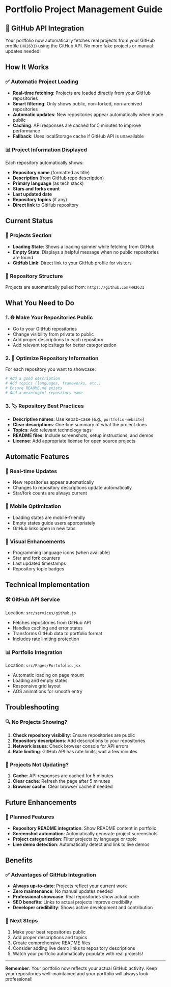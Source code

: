 # Portfolio Project Management Guide

## 🚀 GitHub API Integration

Your portfolio now automatically fetches real projects from your GitHub profile (`HH2631`) using the GitHub API. No more fake projects or manual updates needed!

## How It Works

### ✅ Automatic Project Loading
- **Real-time fetching**: Projects are loaded directly from your GitHub repositories
- **Smart filtering**: Only shows public, non-forked, non-archived repositories
- **Automatic updates**: New repositories appear automatically when made public
- **Caching**: API responses are cached for 5 minutes to improve performance
- **Fallback**: Uses localStorage cache if GitHub API is unavailable

### 📊 Project Information Displayed
Each repository automatically shows:
- **Repository name** (formatted as title)
- **Description** (from GitHub repo description)
- **Primary language** (as tech stack)
- **Stars and forks count**
- **Last updated date**
- **Repository topics** (if any)
- **Direct link** to GitHub repository

## Current Status

### 🔄 Projects Section
- **Loading State**: Shows a loading spinner while fetching from GitHub
- **Empty State**: Displays a helpful message when no public repositories are found
- **GitHub Link**: Direct link to your GitHub profile for visitors

### 📁 Repository Structure
Projects are automatically pulled from: `https://github.com/HH2631`

## What You Need to Do

### 1. 🌐 Make Your Repositories Public
- Go to your GitHub repositories
- Change visibility from private to public
- Add proper descriptions to each repository
- Add relevant topics/tags for better categorization

### 2. 📝 Optimize Repository Information
For each repository you want to showcase:

```bash
# Add a good description
# Add topics (languages, frameworks, etc.)
# Ensure README.md exists
# Add a meaningful repository name
```

### 3. 🏷️ Repository Best Practices
- **Descriptive names**: Use kebab-case (e.g., `portfolio-website`)
- **Clear descriptions**: One-line summary of what the project does
- **Topics**: Add relevant technology tags
- **README files**: Include screenshots, setup instructions, and demos
- **License**: Add appropriate license for open source projects

## Automatic Features

### 🔄 Real-time Updates
- New repositories appear automatically
- Changes to repository descriptions update automatically
- Star/fork counts are always current

### 📱 Mobile Optimization
- Loading states are mobile-friendly
- Empty states guide users appropriately
- GitHub links open in new tabs

### 🎨 Visual Enhancements
- Programming language icons (when available)
- Star and fork counters
- Last updated timestamps
- Repository topic badges

## Technical Implementation

### 🛠️ GitHub API Service
Location: `src/services/github.js`
- Fetches repositories from GitHub API
- Handles caching and error states
- Transforms GitHub data to portfolio format
- Includes rate limiting protection

### 📊 Portfolio Integration
Location: `src/Pages/Portofolio.jsx`
- Automatic loading on page mount
- Loading and empty states
- Responsive grid layout
- AOS animations for smooth entry

## Troubleshooting

### 🔍 No Projects Showing?
1. **Check repository visibility**: Ensure repositories are public
2. **Repository descriptions**: Add descriptions to your repositories
3. **Network issues**: Check browser console for API errors
4. **Rate limiting**: GitHub API has rate limits, wait a few minutes

### 🐛 Projects Not Updating?
1. **Cache**: API responses are cached for 5 minutes
2. **Clear cache**: Refresh the page after 5 minutes
3. **Browser cache**: Clear browser cache if needed

## Future Enhancements

### 🎯 Planned Features
- **Repository README integration**: Show README content in portfolio
- **Screenshot automation**: Automatically generate project screenshots
- **Project categorization**: Filter projects by language or topic
- **Live demo detection**: Automatically detect and link to live demos

## Benefits

### ✅ Advantages of GitHub Integration
- **Always up-to-date**: Projects reflect your current work
- **Zero maintenance**: No manual updates needed
- **Professional showcase**: Real repositories show actual code
- **SEO benefits**: Links to actual projects improve credibility
- **Developer credibility**: Shows active development and contribution

### 🔗 Next Steps
1. Make your best repositories public
2. Add proper descriptions and topics
3. Create comprehensive README files
4. Consider adding live demo links to repository descriptions
5. Watch your portfolio automatically populate with real projects!

---

**Remember**: Your portfolio now reflects your actual GitHub activity. Keep your repositories well-maintained and your portfolio will always look professional! 